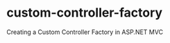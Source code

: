 custom-controller-factory
=========================

Creating a Custom Controller Factory in ASP.NET MVC